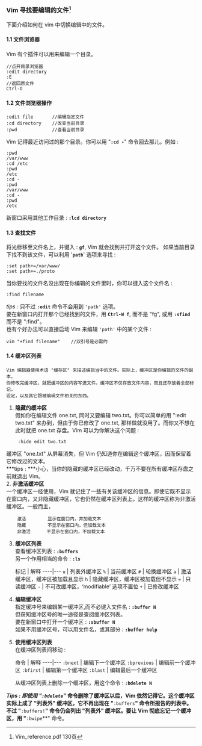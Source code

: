 ### Vim 寻找要编辑的文件[^1]

[^1]: Vim_reference.pdf 130页



下面介绍如何在 vim 中切换编辑中的文件。
#### 1.1 文件浏览器
Vim 有个插件可以用来编辑一个目录。
    
    //点开目录浏览器
    :edit directory
    :E
    //返回原文件
    Ctrl-O
#### 1.2 文件浏览器操作

    :edit file       //编辑指定文件
    :cd directory    //改变当前目录
    :pwd             //查看当前目录
Vim 记得最近访问过的那个目录。你可以用 "**`:cd -`**" 命令回去那儿。例如 : 
    
    :pwd
    /var/www
    :cd /etc
    :pwd
    /etc
    :cd -
    :pwd
    /var/www
    :cd - 
    :pwd
    /etc
新窗口采用其他工作目录 : **`:lcd directory`**

#### 1.3 查找文件
将光标移至文件名上，并键入 : **`gf`**, Vim 就会找到并打开这个文件。
如果当前目录下找不到该文件，可以利用 '**`path`**' 选项来寻找 : 
    
    :set path+=/var/www/
    :set path+=./proto
当你要找的文件名没出现在你编辑的文件里时，你可以键入这个文件名 : 

    :find filename  
*tips :* 只不过 **`:edit`** 命令不会用到 `'path'` 选项。  
要在新窗口内打开那个已经找到的文件，用 **`Ctrl-W f`**, 而不是 "fg", 或用 **`:sfind`** 而不是 ":find"。  
也有个好办法可以直接启动 Vim 来编辑 `'path'` 中的某个文件 : 

    vim "+find filename"    //双引号是必需的
#### 1.4 缓冲区列表
    Vim 编辑器使用术语 "缓存区" 来描述编辑当中的文件。实际上，缓冲区是你编辑的文件的副本。
    你修改完缓冲区，就把缓冲区的内容写进文件。缓冲区不仅存放文件内容，而且还存放着全部标记，
    设定，以及其它跟被编辑文件相关的东西。
1. **隐藏的缓冲区**  
假如你在编辑文件 one.txt, 同时又要编辑 two.txt。你可以简单的用 ":edit two.txt" 来办到，但由于你已修改了 one.txt, 那样做就没用了。而你又不想在此时就把 one.txt 存盘。Vim 可以为你解决这个问题 : 

        :hide edit two.txt
缓冲区 "one.txt" 从屏幕消失，但 Vim 仍知道你在编辑这个缓冲区，因而保留着它修改过的文本。  
***tips : ***小心，当你的隐藏的缓冲区已经改动，千万不要在所有缓冲区存盘之前就退出 Vim。   
2. **非激活缓冲区**  
一个缓冲区一经使用，Vim 就记住了一些有关该缓冲区的信息。即使它既不显示在窗口内，又非隐藏缓冲区，它也仍然在缓冲区列表上。这样的缓冲区称为非激活缓冲区。一般而主，
    
        激活        显示在窗口内，并加载文本
        隐藏        不显示在窗口内，但加载文本
        非激活      不显示在窗口内，不加载文本
3. **缓冲区列表**  
查看缓冲区列表 : **`:buffers`**  
另一个作用相当的命令 : **`:ls`**

    标记 | 解释
----|---
`u` | 列表外缓冲区
`%` | 当前缓冲区
`#` | 轮换缓冲区 
`a` | 激活缓冲区，缓冲区被加载且显示
`h` | 隐藏缓冲区，缓冲区被加载但不显示
`=` | 只读缓冲区
`-` | 不可改缓冲区，‘modifiable’ 选项不置位
`+` | 已修改缓冲区
4. **编辑缓冲区**  
指定缓冲号来编辑某一缓冲区,而不必键入文件名 : **`:buffer N`**  
但获知缓冲区号的唯一途径是查阅缓冲区列表。  
要在新窗口中打开一个缓冲区 : **`:sbuffer N`**  
如果不用缓冲区号，可以用文件名，或其部分 : **`:buffer help`**
5. **使用缓冲区列表**  
在缓冲区列表间移动 : 

    命令 | 解释
----|---
`:bnext` | 编辑下一个缓冲区
`:bprevious` | 编辑前一个缓冲区
`:bfirst` | 编辑第一个缓冲区
`:blast` | 编辑最后一个缓冲区  

    从缓冲区列表上删除一个缓冲区，用这个命令 : **`:bdelete N`**  

***Tips : ***即使用 "**`:bdelete`**" 命令删除了缓冲区以后，Vim 依然记得它。这个缓冲区实际上成了 "列表外" 缓冲区，它不再出现在 "**`:buffers`**" 命令所报告的列表中。不过 "**`:buffers!`**" 命令仍会列出 "列表外" 缓冲区。要让 Vim 彻底忘记一个缓冲区，用 "**`:bwipe`**" 命令。






